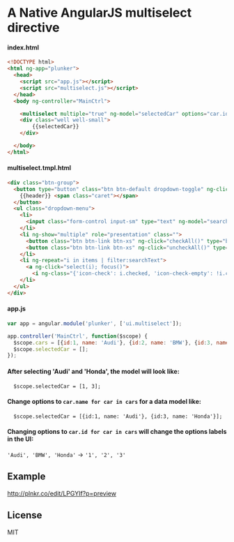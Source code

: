 # A Native AngularJS multiselect directive


#### index.html
```html
<!DOCTYPE html>
<html ng-app="plunker">
  <head>
    <script src="app.js"></script>
    <script src="multiselect.js"></script>
  </head>
  <body ng-controller="MainCtrl">

    <multiselect multiple="true" ng-model="selectedCar" options="car.id as car.name for car in cars" template-url="/multiselect.tmpl.html" />
    <div class="well well-small">
        {{selectedCar}}
    </div>

  </body>
</html>
```


#### multiselect.tmpl.html
```html
<div class="btn-group">
  <button type="button" class="btn btn-default dropdown-toggle" ng-click="toggleSelect()" ng-disabled="disabled" ng-class="{'error': !valid()}">
    {{header}} <span class="caret"></span>
  </button>
  <ul class="dropdown-menu">
    <li>
      <input class="form-control input-sm" type="text" ng-model="searchText.label" autofocus="autofocus" placeholder="Filter" />
    </li>
    <li ng-show="multiple" role="presentation" class="">
      <button class="btn btn-link btn-xs" ng-click="checkAll()" type="button"><i class="icon-check"></i> Check all</button>
      <button class="btn btn-link btn-xs" ng-click="uncheckAll()" type="button"><i class="icon-check-empty"></i> Uncheck all</button>
    </li>
    <li ng-repeat="i in items | filter:searchText">
      <a ng-click="select(i); focus()">
        <i ng-class="{'icon-check': i.checked, 'icon-check-empty': !i.checked}"></i> {{i.label}}</a>
    </li>
  </ul>
</div>
```


#### app.js
```js
var app = angular.module('plunker', ['ui.multiselect']);

app.controller('MainCtrl', function($scope) {
  $scope.cars = [{id:1, name: 'Audi'}, {id:2, name: 'BMW'}, {id:3, name: 'Honda'}];
  $scope.selectedCar = [];
});
```


#### After selecting 'Audi' and 'Honda', the model will look like:
```
  $scope.selectedCar = [1, 3];
```


#### Change options to `car.name for car in cars` for a data model like:
```
  $scope.selectedCar = [{id:1, name: 'Audi'}, {id:3, name: 'Honda'}];
```

#### Changing options to `car.id for car in cars` will change the options labels in the UI:
`'Audi', 'BMW', 'Honda'` -> `'1', '2', '3'`


## Example
http://plnkr.co/edit/LPGYIf?p=preview

## License

MIT
